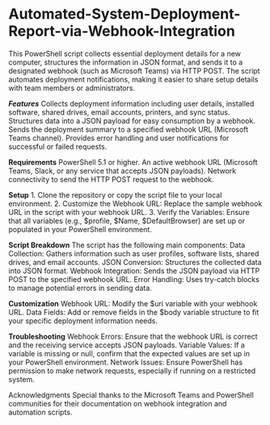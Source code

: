 # Automated-System-Deployment-Report-via-Webhook-Integration

This PowerShell script collects essential deployment details for a new computer, structures the information in JSON format, and sends it to a designated webhook (such as Microsoft Teams) via HTTP POST. 
The script automates deployment notifications, making it easier to share setup details with team members or administrators.

**_Features_**
  Collects deployment information including user details, installed software, shared drives, email accounts, printers, and sync status.
	Structures data into a JSON payload for easy consumption by a webhook.
	Sends the deployment summary to a specified webhook URL (Microsoft Teams channel).
	Provides error handling and user notifications for successful or failed requests.

**Requirements**
	PowerShell 5.1 or higher.
	An active webhook URL (Microsoft Teams, Slack, or any service that accepts JSON payloads).
	Network connectivity to send the HTTP POST request to the webhook.

**Setup**
	1.	Clone the repository or copy the script file to your local environment.
	2.	Customize the Webhook URL: Replace the sample webhook URL in the script with your webhook URL.
	3.	Verify the Variables: Ensure that all variables (e.g., $profile, $Name, $DefaultBrowser) are set up or populated in your PowerShell environment.

**Script Breakdown**
The script has the following main components:
  Data Collection: Gathers information such as user profiles, software lists, shared drives, and email accounts.
  JSON Conversion: Structures the collected data into JSON format.
	Webhook Integration: Sends the JSON payload via HTTP POST to the specified webhook URL.
	Error Handling: Uses try-catch blocks to manage potential errors in sending data.

 **Customization**
	Webhook URL: Modify the $uri variable with your webhook URL.
	Data Fields: Add or remove fields in the $body variable structure to fit your specific deployment information needs.

 **Troubleshooting**
	Webhook Errors: Ensure that the webhook URL is correct and the receiving service accepts JSON payloads.
	Variable Values: If a variable is missing or null, confirm that the expected values are set up in your PowerShell environment.
	Network Issues: Ensure PowerShell has permission to make network requests, especially if running on a restricted system.

 Acknowledgments
Special thanks to the Microsoft Teams and PowerShell communities for their documentation on webhook integration and automation scripts.

